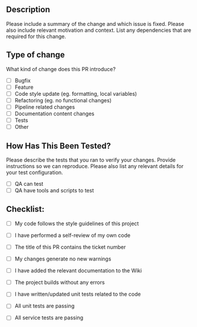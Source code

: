 ## Description
Please include a summary of the change and which issue is fixed. Please also include relevant motivation and context. List any dependencies that are required for this change.

## Type of change
What kind of change does this PR introduce?
- [ ] Bugfix
- [ ] Feature
- [ ] Code style update (eg. formatting, local variables)
- [ ] Refactoring (eg. no functional changes)
- [ ] Pipeline related changes
- [ ] Documentation content changes
- [ ] Tests
- [ ] Other

## How Has This Been Tested?

Please describe the tests that you ran to verify your changes. Provide instructions so we can reproduce. Please also list any relevant details for your test configuration.

- [ ] QA can test
- [ ] QA have tools and scripts to test

## Checklist:

- [ ] My code follows the style guidelines of this project
- [ ] I have performed a self-review of my own code
- [ ] The title of this PR contains the ticket number
- [ ] My changes generate no new warnings
- [ ] I have added the relevant documentation to the Wiki
- [ ] The project builds without any errors
- [ ] I have written/updated unit tests related to the code
- [ ] All unit tests are passing
- [ ] All service tests are passing

